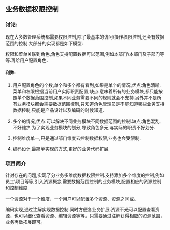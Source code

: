 ## 业务数据权限控制

### 讨论:

现在大多数管理系统都需要权限控制,除了最基本的访问/操作权限控制,还会有数据范围的控制.大部分的实现都是如下模型:

权限和菜单关联到角色,角色支持配置数据可以范围,例如本部门\本部门及子部门等等.再给用户配置角色.

#### 利弊:

1. 用户配置角色的个数,单个和多个都有看到,如果是单个的情况,优点:角色清晰,菜单和权限根据当前用户实际职责配置,缺点:意味着所有的业务模块,都只能按照单个数据范围控制,如果不同业务需要不同的规则就会不支持.另外并不是所有业务模块都会需要数据范围控制,只知道角色管理员是不能知道哪些业务支持数据控制,只能是产品设计以及编码的时候知道.

2. 多个的情况,优点:可以解决不同业务模块不同数据范围的控制.缺点:角色混乱,不好维护,为了实现业务模块的划分,导致角色多元,与实际的职责不好划分.

3. 控制维度单一,只是通过部门维度去控制数据权限,业务也会受限制.

4. 编码设计,最简单实现的方式,更好的业务代码扩展.

### 项目简介

针对存在的问题,实现了分业务多维度数据权限控制.支持添加多个维度的控制,例如员工\项目等等,引入资源概念,需要数据范围控制的业务模块,配置相应的资源控制和控制维度.

一个资源对于一个维度、一个用户可以配置多个资源、资源之间或。

编码实现,通过注解实现数据控制.同时方便各业务扩展.资源不光可以配置查看资源，也可以细化查看资源、编辑资源等等。只需要通过注解获得相应的资源范围，业务再做拓展即可。




